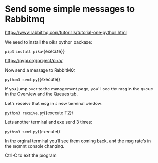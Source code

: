 # Send some simple messages to Rabbitmq

https://www.rabbitmq.com/tutorials/tutorial-one-python.html

We need to install the pika python package:

`pip3 install pika`{{execute}}

https://pypi.org/project/pika/


Now send a message to RabbitMQ:

`python3 send.py`{{execute}}

If you jump over to the management page, you'll see the msg in the queue in the Overview and the Queues tab.

Let's receive that msg in a new terminal window,

`python3 receive.py`{{execute T2}}

 Lets another terminal and exe send 3 times:

`python3 send.py`{{execute}}

In the orginal terminal you'll see them coming back, and the msg rate's in the mgmnt console changing.

Ctrl-C to exit the program

